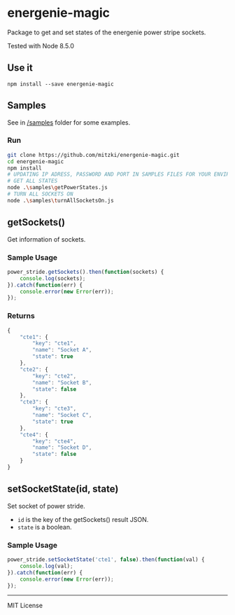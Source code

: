 # energenie-magic
Package to get and set states of the energenie power stripe sockets.

Tested with Node 8.5.0

## Use it
``` 
npm install --save energenie-magic 
```

## Samples
See in [/samples](/samples) folder for some examples.

### Run
```bash
git clone https://github.com/mitzki/energenie-magic.git
cd energenie-magic
npm install
# UPDATING IP ADRESS, PASSWORD AND PORT IN SAMPLES FILES FOR YOUR ENVIRONMENT
# GET ALL STATES
node .\samples\getPowerStates.js
# TURN ALL SOCKETS ON
node .\samples\turnAllSocketsOn.js
```
## getSockets()
Get information of sockets.

### Sample Usage
```javascript
power_stride.getSockets().then(function(sockets) {
    console.log(sockets);
}).catch(function(err) {
    console.error(new Error(err)); 
});
```

### Returns
```javascript
{
	"cte1": {
		"key": "cte1",
		"name": "Socket A",
		"state": true
	},
	"cte2": {
		"key": "cte2",
		"name": "Socket B",
		"state": false
	},
	"cte3": {
		"key": "cte3",
		"name": "Socket C",
		"state": true
	},  
	"cte4": {
		"key": "cte4",
		"name": "Socket D",
		"state": false
	}
}
```

## setSocketState(id, state)
Set socket of power stride. 
+ `id` is the key of the getSockets() result JSON.
+ `state` is a boolean. 

### Sample Usage
```javascript
power_stride.setSocketState('cte1', false).then(function(val) {
    console.log(val);
}).catch(function(err) {
    console.error(new Error(err));
});
```

***
MIT License
